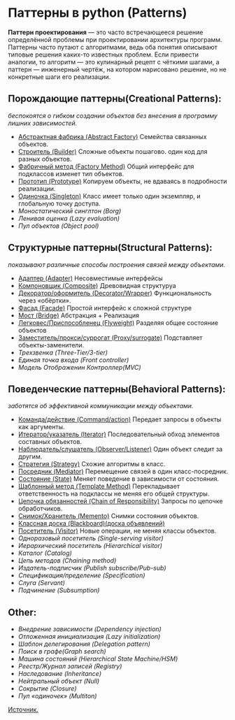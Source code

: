 # Паттерны в python (Patterns)

**Паттерн проектирования** — это часто встречающееся решение определённой проблемы при проектировании архитектуры программ. Паттерны часто путают с алгоритмами, ведь оба понятия описывают типовые решения каких-то известных проблем. Если привести аналогии, то алгоритм — это кулинарный рецепт с чёткими шагами, а паттерн — инженерный чертёж, на котором нарисовано решение, но не конкретные шаги его реализации.

## Порождающие паттерны(Creational Patterns):
_беспокоятся о гибком создании объектов без внесения в программу лишних зависимостей._
- [Абстрактная фабрика (Abstract Factory)](./abstract_factory#readme) Семейства связанных объектов.
- [Строитель (Builder)](./builder#readme) Cложные объекты пошагово. один код для разных объектов.
- [Фабричный метод (Factory Method)](./factory_method#readme) Общий интерфейс для подклассов изменет тип объектов.
- [Прототип (Prototype)](./prototype#readme) Копируем объекты, не вдаваясь в подробности реализации.
- [Одиночка (Singleton)](./singleton#readme) Класс имеет только один экземпляр, и глобальную точку доступа.
- _Моностатический синглтон (Borg)_
- _Ленивая оценка (Lazy evaluation)_
- _Пул объектов (Object pool)_


## Структурные паттерны(Structural Patterns):
_показывают различные способы построения связей между объектами._
- [Адаптер (Adapter)](./adapter#readme) Несовместимые интерфейсы
- [Компоновщик (Composite)](./composite#readme) Древовидная структуруа
- [Декоратор/оформитель (Decorator/Wrapper)](./decorator#readme) Функциональность через «обёртки».
- [Фасад (Facade)](./facade#readme) Простой интерфейс к сложной структуре 
- [Мост (Bridge)](./bridge#readme) Абстракция + Реализация
- [Легковес/Приспособленец (Flyweight)](./flyweight#readme) Разделяя общее состояние объектов
- [Заместитель/прокси/суррогат (Proxy/surrogate)](./proxy#readme) Подставляет объекты-заменители.
- _Трехзвенка (Three-Tier/3-tier)_
- _Единая точка входа (Front controller)_
- _Модель Отображенин Контроллер(MVC)_


## Поведенческие паттерны(Behavioral Patterns):
_заботятся об эффективной коммуникации между объектами._
- [Команда/действие (Command/action)](./command#readme) Передает запросы в объекты как аргументы.
- [Итератор/указатель (Iterator)](./iterator#readme) Последовательный обход элементов составных объектов.
- [Наблюдатель/слушатель (Observer/Listener)](./observer#readme) Один объект следит за другим.
- [Стратегия (Strategy)](./strategy#readme) Схожие алгоритмы в класс.
- [Посредник (Mediator)](./mediator#readme) Перемещение связей в один класс-посредник.
- [Состояние (State)](./state#readme) Меняет поведение в зависимости от состояния.
- [Шаблонный метод (Template Method)](./template_method#readme) Перекладывает ответственность на подклассы не меняя его общей структуры.
- [Цепочка обязанностей (Chain of Responsibility)](./chain_of_responsibility#readme) Запросы по цепочке обработчиков. 
- [Снимок/Хранитель (Memento)](./memento#readme) Снимки состояния объектов.
- [Классная доска (Blackboard)(доска объявлений)]((./blackboard#readme))
- [Посетитель (Visitor)](./visitor#readme) Новые операции, не меняя классы объектов.
- _Одноразовый посетитель (Single-serving visitor)_
- _Иерархический посетитель (Hierarchical visitor)_
- _Каталог (Сatalog)_
- _Цепь методов (Chaining method)_
- _Издатель-подписчик (Publish subscribe/Pub-sub)_
- _Спецификация/пределение (Specification)_
- _Слуга (Servant)_
- _Подчинение (Subsumption)_


## Other:
- _Внедрение зависимости (Dependency injection)_
- _Отложенная инициализация (Lazy initialization)_
- _Шаблон делегирования (Delegation pattern)_
- _Поиск в графе(Graph search)_
- _Машина состояний (Hierarchical State Machine/HSM)_
- _Реестр/Журнал записей (Registry)_
- _Наследование (Inheritance)_
- _Нейтральный объект (Null)_
- _Сокрытие (Closure)_
- _Пул «одиночек» (Multiton)_

[Источник.](https://refactoring.guru/ru/design-patterns)
